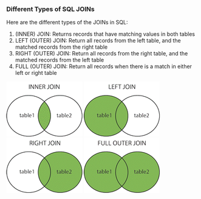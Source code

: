 ### Different Types of SQL JOINs
Here are the different types of the JOINs in SQL:
1. (INNER) JOIN: Returns records that have matching values in both tables
2. LEFT (OUTER) JOIN: Return all records from the left table, and the matched records from the right table
3. RIGHT (OUTER) JOIN: Return all records from the right table, and the matched records from the left table
4. FULL (OUTER) JOIN: Return all records when there is a match in either left or right table

![alt text](imgs/inner_join.gif)
![alt text](imgs/left_join.gif)
![alt text](imgs/right_join.gif)
![alt text](imgs/full_join.gif)
